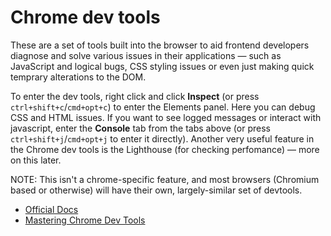 # Chrome dev tools

These are a set of tools built into the browser to aid frontend developers diagnose and solve various issues in their applications — such as JavaScript and logical bugs, CSS styling issues or even just making quick temprary alterations to the DOM.

To enter the dev tools, right click and click **Inspect** (or press `ctrl+shift+c`/`cmd+opt+c`) to enter the Elements panel. Here you can debug CSS and HTML issues. If you want to see logged messages or interact with javascript, enter the **Console** tab from the tabs above (or press `ctrl+shift+j`/`cmd+opt+j` to enter it directly). Another very useful feature in the Chrome dev tools is the Lighthouse (for checking perfomance) — more on this later.

NOTE: This isn't a chrome-specific feature, and most browsers (Chromium based or otherwise) will have their own, largely-similar set of devtools.

- [Official Docs](https://developer.chrome.com/docs/devtools/overview/)
- [Mastering Chrome Dev Tools](https://www.freecodecamp.org/news/mastering-chrome-developer-tools-next-level-front-end-development-techniques-3ac0b6fe8a3/)
